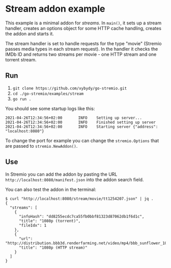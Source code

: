 # Stream addon example

This example is a minimal addon for *streams*. In `main()`, it sets up a stream handler, creates an options object for some HTTP cache handling, creates the addon and starts it.

The stream handler is set to handle requests for the type "movie" (Stremio passes media types in each stream request). In the handler it checks the IMDb ID and returns two streams per movie - one HTTP stream and one torrent stream.

## Run

1. `git clone https://github.com/xybydy/go-stremio.git`
2. `cd ./go-stremio/examples/stream`
3. `go run .`

You should see some startup logs like this:

```text
2021-04-26T12:34:56+02:00       INFO    Setting up server...
2021-04-26T12:34:56+02:00       INFO    Finished setting up server
2021-04-26T12:34:56+02:00       INFO    Starting server {"address": "localhost:8080"}
```

To change the port for example you can change the `stremio.Options` that are passed to `stremio.NewAddon()`.

## Use

In Stremio you can add the addon by pasting the URL `http://localhost:8080/manifest.json` into the addon search field.

You can also test the addon in the terminal:

```text
$ curl "http://localhost:8080/stream/movie/tt1254207.json" | jq .
{
  "streams": [
    {
      "infoHash": "dd8255ecdc7ca55fb0bbf81323d87062db1f6d1c",
      "title": "1080p (torrent)",
      "fileIdx": 1
    },
    {
      "url": "http://distribution.bbb3d.renderfarming.net/video/mp4/bbb_sunflower_1080p_30fps_normal.mp4",
      "title": "1080p (HTTP stream)"
    }
  ]
}
```
